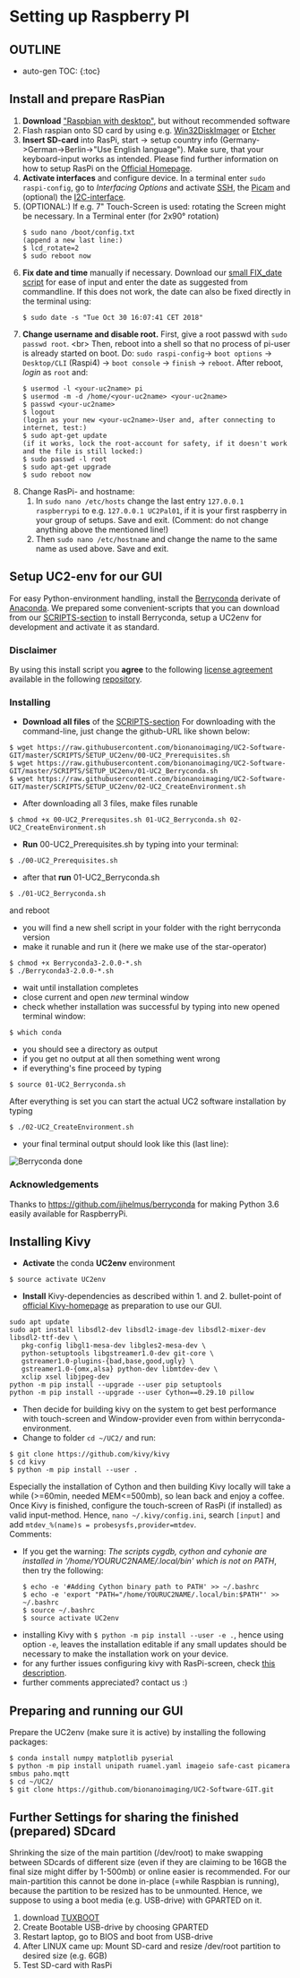 # Setting up Raspberry PI

## OUTLINE
* auto-gen TOC:
{:toc}

## Install and prepare RasPian 
1. **Download** ["Raspbian <NBR> with desktop"](https://downloads.raspberrypi.org/raspbian_latest), but without recommended software 
2. Flash raspian onto SD card by using e.g. [Win32DiskImager](http://sourceforge.net/projects/win32diskimager/files/latest/download) or [Etcher](https://www.balena.io/etcher/)
3. **Insert SD-card** into RasPi, start -> setup country info (Germany->German->Berlin->"Use English language"). Make sure, that your keyboard-input works as intended. Please find further information on how to setup RasPi on the [Official Homepage](https://www.raspberrypi.org/documentation/).
4. **Activate interfaces** and configure device. In a terminal enter `sudo raspi-config`, go to *Interfacing Options* and activate [SSH](https://www.raspberrypi.org/documentation/remote-access/ssh/), the [Picam](https://www.raspberrypi.org/documentation/configuration/camera.md) and (optional) the [I2C-interface](https://learn.adafruit.com/adafruits-raspberry-pi-lesson-4-gpio-setup/configuring-i2c). 
5. (OPTIONAL:) 
    If e.g. 7" Touch-Screen is used: rotating the Screen might be necessary. In a Terminal enter (for 2x90° rotation)
    ```
    $ sudo nano /boot/config.txt
    (append a new last line:)
    $ lcd_rotate=2
    $ sudo reboot now
    ```
6. **Fix date and time** manually if necessary. Download our [small FIX_date script](../../SCRIPTS/FIX_date/date_manfix.py) for ease of input and enter the date as suggested from commandline. If this does not work, the date can also be fixed directly in the terminal using: 
    ```
    $ sudo date -s "Tue Oct 30 16:07:41 CET 2018"
    ```
7. **Change username and disable root.** First, give a root passwd with `sudo passwd root`. <br\> Then, reboot into a shell so that no process of pi-user is already started on boot. Do: `sudo raspi-config`-> `boot options` -> `Desktop/CLI` (Raspi4) -> `boot console` -> `finish` -> `reboot`. After reboot, *login* as `root` and:
    ```
    $ usermod -l <your-uc2name> pi
    $ usermod -m -d /home/<your-uc2name> <your-uc2name>
    $ passwd <your-uc2name>
    $ logout
    (login as your new <your-uc2name>-User and, after connecting to internet, test:)
    $ sudo apt-get update
    (if it works, lock the root-account for safety, if it doesn't work and the file is still locked:)
    $ sudo passwd -l root
    $ sudo apt-get upgrade
    $ sudo reboot now
    ```
8. Change RasPi- and hostname:
    1. In `sudo nano /etc/hosts` change the last entry `127.0.0.1 raspberrypi` to  e.g. `127.0.0.1 UC2Pal01`, if it is your first raspberry in your group of setups. Save and exit. (Comment: do not change anything above the mentioned line!)
    2. Then `sudo nano /etc/hostname` and change the name to the same name as used above. Save and exit.
    
## Setup UC2-env for our GUI

For easy Python-environment handling, install the [Berryconda](https://github.com/jjhelmus/berryconda) derivate of [Anaconda](https://www.anaconda.com/). We prepared some convenient-scripts that you can download from our [SCRIPTS-section](../../SCRIPTS/SETUP_UC2env) to install Berryconda, setup a UC2env for development and activate it as standard.

### Disclaimer
By using this install script you **agree** to the following [license agreement](https://github.com/jjhelmus/berryconda/blob/master/LICENSE.txt) available in the following [repository](https://github.com/jjhelmus/berryconda).


### Installing
* **Download all files** of the [SCRIPTS-section](../../SCRIPTS/SETUP_UC2env)
For downloading with the command-line, just change the github-URL like shown below:

```
$ wget https://raw.githubusercontent.com/bionanoimaging/UC2-Software-GIT/master/SCRIPTS/SETUP_UC2env/00-UC2_Prerequisites.sh
$ wget https://raw.githubusercontent.com/bionanoimaging/UC2-Software-GIT/master/SCRIPTS/SETUP_UC2env/01-UC2_Berryconda.sh
$ wget https://raw.githubusercontent.com/bionanoimaging/UC2-Software-GIT/master/SCRIPTS/SETUP_UC2env/02-UC2_CreateEnvironment.sh
```
* After downloading all 3 files, make files runable
```
$ chmod +x 00-UC2_Prerequsites.sh 01-UC2_Berryconda.sh 02-UC2_CreateEnvironment.sh

```
* **Run** 00-UC2_Prerequisites.sh by typing into your terminal:
```
$ ./00-UC2_Prerequisites.sh
```
* after that **run** 01-UC2_Berryconda.sh
```
$ ./01-UC2_Berryconda.sh
```
and reboot
* you will find a new shell script in your folder with the right berryconda version
* make it runable and run it (here we make use of the star-operator)
```
$ chmod +x Berryconda3-2.0.0-*.sh
$ ./Berryconda3-2.0.0-*.sh
```
* wait until installation completes
* close current and open *new* terminal window
* check whether installation was successful by typing into new opened terminal window:
```
$ which conda
```
* you should see a directory as output
* if you get no output at all then something went wrong
* if everything's fine proceed by typing
```
$ source 01-UC2_Berryconda.sh
```
After everything is set you can start the actual UC2 software installation by typing 
```
$ ./02-UC2_CreateEnvironment.sh
```
* your final terminal output should look like this (last line):

![Berryconda done](../../SCRIPTS/SETUP_UC2env/2019-08-07-062835_1824x984_scrot.png)

### Acknowledgements
Thanks to https://github.com/jjhelmus/berryconda for making Python 3.6 easily available for RaspberryPi.

## Installing Kivy 
* **Activate** the conda **UC2env** environment 
```
$ source activate UC2env
``` 
* **Install** Kivy-dependencies as described within 1. and 2. bullet-point of [official Kivy-homepage](https://kivy.org/doc/stable/installation/installation-rpi.html) as preparation to use our GUI. 
```
sudo apt update
sudo apt install libsdl2-dev libsdl2-image-dev libsdl2-mixer-dev libsdl2-ttf-dev \
   pkg-config libgl1-mesa-dev libgles2-mesa-dev \
   python-setuptools libgstreamer1.0-dev git-core \
   gstreamer1.0-plugins-{bad,base,good,ugly} \
   gstreamer1.0-{omx,alsa} python-dev libmtdev-dev \
   xclip xsel libjpeg-dev
python -m pip install --upgrade --user pip setuptools
python -m pip install --upgrade --user Cython==0.29.10 pillow   
```
* Then decide for building kivy on the system to get best performance with touch-screen and Window-provider even from within berryconda-environment. 
* Change to folder `cd ~/UC2/` and run: 
```
$ git clone https://github.com/kivy/kivy
$ cd kivy
$ python -m pip install --user .
```
Especially the installation of Cython and then building Kivy locally will take a while (>=60min, needed MEM<=500mb), so lean back and enjoy a coffee. Once Kivy is finished, configure the touch-screen of RasPi (if installed) as valid input-method. Hence, `nano ~/.kivy/config.ini`, search `[input]` and add `mtdev_%(name)s = probesysfs,provider=mtdev`.</br>
Comments:
- If you get the warning: *The scripts cygdb, cython and cyhonie are installed in '/home/YOURUC2NAME/.local/bin' which is not on PATH*, then try the following: 
    ```
    $ echo -e '#Adding Cython binary path to PATH' >> ~/.bashrc
    $ echo -e 'export "PATH="/home/YOURUC2NAME/.local/bin:$PATH"' >> ~/.bashrc
    $ source ~/.bashrc
    $ source activate UC2env
    ```
- installing Kivy with `$ python -m pip install --user -e .`, hence using option `-e`, leaves the installation editable if any small updates should be necessary to make the installation work on your device.
- for any further issues configuring kivy with RasPi-screen, check [this description](https://github.com/mrichardson23/rpi-kivy-screen).
- further comments appreciated? contact us :)

## Preparing and running our GUI
Prepare the UC2env (make sure it is active) by installing the following packages: 
```
$ conda install numpy matplotlib pyserial
$ python -m pip install unipath ruamel.yaml imageio safe-cast picamera smbus paho.mqtt
$ cd ~/UC2/
$ git clone https://github.com/bionanoimaging/UC2-Software-GIT.git
```


## Further Settings for sharing the finished (prepared) SDcard
Shrinking the size of the main partition (/dev/root) to make swapping between SDcards of different size (even if they are claiming to be 16GB the final size might differ by 1-500mb) or online easier is recommended. For our main-partition this cannot be done in-place (=while Raspbian is running), because the partition to be resized has to be unmounted. Hence, we suppose to using a boot media (e.g. USB-drive) with GPARTED on it. 
1. download [TUXBOOT](https://tuxboot.org/download/)
2. Create Bootable USB-drive by choosing GPARTED
3. Restart laptop, go to BIOS and boot from USB-drive
4. After LINUX came up: Mount SD-card and resize /dev/root partition to desired size (e.g. 6GB)
5. Test SD-card with RasPi
